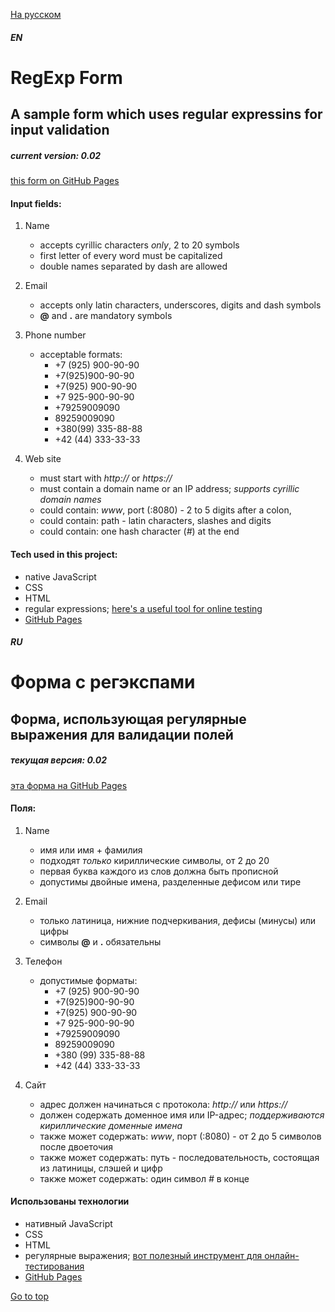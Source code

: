 [На русском](#ru)

#### *EN*

# RegExp Form
## A sample form which uses regular expressins for input validation

##### current version: 0.02
[this form on GitHub Pages](https://paninebaluy.github.io/praktikum10/)

#### Input fields:

1. Name
   + accepts cyrillic characters *only*, 2 to 20 symbols
   + first letter of every word must be capitalized
   + double names separated by dash are allowed

2. Email
   + accepts only latin characters, underscores, digits and dash symbols
   + **@** and **.** are mandatory symbols

3. Phone number
   - acceptable formats:
     + +7 (925) 900-90-90
     + +7(925)900-90-90
     + +7(925) 900-90-90
     + +7 925-900-90-90
     + +79259009090
     + 89259009090
     * +380(99) 335-88-88
     * +42 (44) 333-33-33

4. Web site
   * must start with *http://* or *https://*
   * must contain a domain name or an IP address; *supports cyrillic domain names*
   * could contain: *www*, port (:8080) - 2 to 5 digits after a colon,
   * could contain: path - latin characters, slashes and digits
   * could contain: one hash character (*#*) at the end

#### Tech used in this project: 
+ native JavaScript
+ CSS
+ HTML
+ regular expressions; [here's a useful tool for online testing](https://regex101.com/)
+ [GitHub Pages](https://pages.github.com/)

#### *RU*

# Форма с регэкспами
## Форма, использующая регулярные выражения для валидации полей

##### текущая версия: 0.02
[эта форма на GitHub Pages](https://paninebaluy.github.io/praktikum10/)

#### Поля:

1. Name
   + имя или имя + фамилия
   + подходят *только* кириллические символы, от 2 до 20
   + первая буква каждого из слов должна быть прописной
   + допустимы двойные имена, разделенные дефисом или тире

2. Email
   + только латиница, нижние подчеркивания, дефисы (минусы) или цифры
   + символы **@** и **.** обязательны

3. Телефон
   - допустимые форматы:
     + +7 (925) 900-90-90
     + +7(925)900-90-90
     + +7(925) 900-90-90
     + +7 925-900-90-90
     + +79259009090
     + 89259009090
     * +380 (99) 335-88-88
     * +42 (44) 333-33-33

4. Сайт
   * адрес должен начинаться с протокола: *http://* или *https://*
   * должен содержать доменное имя или IP-адрес; *поддерживаются кириллические доменные имена*
   * также может содержать: *www*, порт (:8080) - от 2 до 5 символов после двоеточия
   * также может содержать: путь - последовательность, состоящая из латиницы, слэшей и цифр
   * также может содержать: один символ *#* в конце

#### Использованы технологии 
+ нативный JavaScript
+ CSS
+ HTML
+ регулярные выражения; [вот полезный инструмент для онлайн-тестирования](https://regex101.com/)
+ [GitHub Pages](https://pages.github.com/)

[Go to top](#en)
